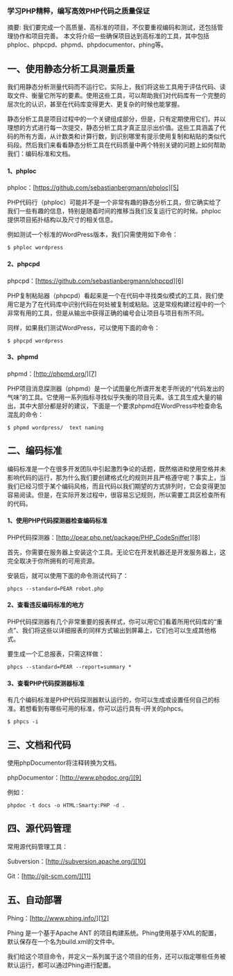 ### 学习PHP精粹，编写高效PHP代码之质量保证 


摘要: 我们要完成一个高质量、高标准的项目，不仅要重视编码和测试，还包括管理协作和项目完善。 本文将介绍一些确保项目达到高标准的工具，其中包括phploc、phpcpd、phpmd、phpdocumentor、phing等。 

## 一、使用静态分析工具测量质量

我们用静态分析测量代码而不运行它。实际上，我们将这些工具用于评估代码、读取文件、衡量它所写的要素。使用这些工具，可以帮助我们对代码库有一个完整的层次化的认识，甚至在代码库变得更大、更复杂的时候也能掌握。

静态分析工具是项目过程中的一个关键组成部分，但是，只有定期使用它们，并以理想的方式进行每一次提交，静态分析工具才真正显示出价值。这些工具涵盖了代码的所有方面，从计数类和计算行数，到识别哪里有提示使用复制和粘贴的类似代码段。然后我们来看看静态分析工具在代码质量中两个特别关键的问题上如何帮助我们：编码标准和文档。

#### 1、phploc

phploc：[https://github.com/sebastianbergmann/phploc][5]

PHP代码行（phploc）可能并不是一个非常有趣的静态分析工具，但它确实给了我们一些有趣的信息，特别是随着时间的推移当我们反复运行它的时候。phploc提供项目拓扑结构以及尺寸的相关信息。

例如测试一个标准的WordPress版本，我们只需使用如下命令：

    $ phploc wordpress

#### 2、phpcpd

phpcpd：[https://github.com/sebastianbergmann/phpcpd][6]

PHP复制粘贴器（phpcpd）看起来是一个在代码中寻找类似模式的工具，我们使用它是为了在代码库中识别代码在何处被复制或粘贴。这是常规构建过程中的一个非常有用的工具，但是从输出中获得正确的编号会让项目与项目有所不同。

同样，如果我们测试WordPress，可以使用下面的命令：

    $ phpcpd wordpress

#### 3、phpmd

phpmd：[http://phpmd.org/][7]

PHP项目消息探测器（phpmd）是一个试图量化所谓开发老手所说的“代码发出的气味”的工具。它使用一系列指标寻找似乎失衡的项目元素。该工具生成大量的输出，其中大部分都是好的建议，下面是一个要求phpmd在WordPress中检查命名混乱的命令：

    $ phpmd wordpress/  text naming

## 二、编码标准

编码标准是一个在很多开发团队中引起激烈争论的话题，既然缩进和使用空格并未影响代码的运行，那为什么我们要创建格式化的规则并且严格遵守呢？事实上，当我们已经习惯于某个编码风格，而且代码以我们期望的方式排列时，它会变得更加容易阅读。但是，在实际开发过程中，很容易忘记规则，所以需要工具区检查所有的代码。

#### 1、使用PHP代码探测器检查编码标准

PHP代码探测器：[http://pear.php.net/package/PHP_CodeSniffer][8]

首先，你需要在服务器上安装这个工具。无论它在开发机器还是开发服务器上，这完全取决于你所拥有的可用资源。

安装后，就可以使用下面的命令测试代码了：

    phpcs --standard=PEAR robot.php

#### 2、查看违反编码标准的地方

PHP代码探测器有几个非常重要的报表样式，你可以用它们看着所用代码库的“重点”、我们将这些以详细报表的同样方式输出到屏幕上，它们也可以生成其他格式。

要生成一个汇总报表，只需这样做：

    phpcs --standard=PEAR --report=summary *

#### 3、查看PHP代码探测器标准

有几个编码标准是PHP代码探测器默认运行的，你可以生成或设置任何自己的标准。若想看到有哪些可用的标准，你可以运行具有-i开关的phpcs。

    $ phpcs -i

## 三、文档和代码

使用phpDocumentor将注释转换为文档。

phpDocumentor：[http://www.phpdoc.org/][9]

例如：

    phpdoc -t docs -o HTML:Smarty:PHP -d .

## 四、源代码管理

常用源代码管理工具：

Subversion：[http://subversion.apache.org/][10]

Git：[http://git-scm.com/][11]

## 五、自动部署

Phing：[http://www.phing.info/][12]

Phing 是一个基于Apache ANT 的项目构建系统。Phing使用基于XML的配置，默认保存在一个名为build.xml的文件中。

我们给这个项目命令，并定义一系列属于这个项目的任务，还可以指定哪些任务被默认运行，都可以通过Phing进行配置。


[1]: https://my.oschina.net/refine/home

[3]: https://www.oschina.net/event/2214645
[4]: https://my.oschina.net/img/hot3.png
[5]: https://github.com/sebastianbergmann/phploc
[6]: https://github.com/sebastianbergmann/phpcpd
[7]: http://phpmd.org/
[8]: http://pear.php.net/package/PHP_CodeSniffer
[9]: http://www.phpdoc.org/
[10]: http://subversion.apache.org/
[11]: http://git-scm.com/
[12]: http://www.phing.info/